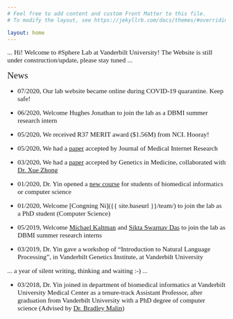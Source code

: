 ```yaml
---
# Feel free to add content and custom Front Matter to this file.
# To modify the layout, see https://jekyllrb.com/docs/themes/#overriding-theme-defaults

layout: home
---
```


<span style="font-family:Papyrus; font-size:1.1em;"> ... Hi! Welcome to #Sphere Lab at Vanderbilt University! The Website is still under construction/update, please stay tuned ... </span>


<span style="font-family:Papyrus; font-size:1.5em;"> News </span>

- <span style="font-family:Papyrus; font-size:1.1em;">07/2020, Our lab website became online during COVID-19 quarantine. Keep safe!</span>


- <span style="font-family:Papyrus; font-size:1.1em;">06/2020, Welcome Hughes Jonathan to join the lab as a DBMI summer research intern</span>

- <span style="font-family:Papyrus; font-size:1.1em;">05/2020, We received R37 MERIT award ($1.56M) from NCI. Hooray!</span>

- <span style="font-family:Papyrus; font-size:1.1em;">05/2020, We had a [paper](https://www.jmir.org/2020/6/e13745/) accepted by Journal of Medical Internet Research</span>

- <span style="font-family:Papyrus; font-size:1.1em;">03/2020, We had a [paper](https://www.nature.com/articles/s41436-020-0786-5) accepted by Genetics in Medicine, collaborated with [Dr. Xue Zhong](https://medicine.vumc.org/person/xue-zhong-phd-ms)</span>

- <span style="font-family:Papyrus; font-size:1.1em;">01/2020, Dr. Yin opened a [new course](/teaching/) for students of biomedical informatics or computer science</span>

- <span style="font-family:Papyrus; font-size:1.1em;">01/2020, Welcome [Congning Ni]({{ site.baseurl }}/team/) to join the lab as a PhD student (Computer Science)</span>
 
- <span style="font-family:Papyrus; font-size:1.1em;">05/2019, Welcome [Michael Kaltman](https://www.linkedin.com/in/michaelskaltman/) and [Sikta Swarnav Das](https://www.linkedin.com/in/sikta-das-4925b4159/) to join the lab as DBMI summer research interns</span>


- <span style="font-family:Papyrus; font-size:1.1em;">03/2019, Dr. Yin gave a workshop of “Introduction to Natural Language Processing”, in Vanderbilt Genetics Institute, at Vanderbilt University</span>

<span style="font-family:Papyrus; font-size:1.1em; text-align:center"> ... a  year of silent writing, thinking and waiting :-) ...</span>

- <span style="font-family:Papyrus; font-size:1.1em;">03/2018, Dr. Yin joined in department of biomedical informatics at Vanderbilt University Medical Center as a tenure-track Assistant Professor, after graduation from Vanderbilt University with a PhD degree of computer science (Advised by [Dr. Bradley Malin](https://www.vumc.org/dbmi/person/bradley-malin-phd-facmi))</span>